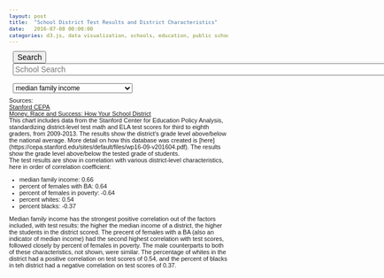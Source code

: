 ```yaml
---
layout: post
title:  "School District Test Results and District Characteristics"
date:   2016-07-08 00:00:00
categories: d3.js, data visualization, schools, education, public schools, race, poverty, socioeconomics
---
```




  <form name="myform" onSubmit="return handleClickSearch()">
        <input name="Submit"  type="submit" size="50" style="font-size: 14px;" color="#fff"    value="Search" >
        <input type="text" id="myVal" size="80" style="font-size: 14px;" placeholder="School Search">
</form>

<select id="select-list">
  <option value="d.income50perc">median family income</option> 
  <option value="d.percentfemalesBA">percent of females with BA in district</option>  
  <option value="d.percentfemalespov">percent females in poverty in district</option>  
  <option value="d.percentwhites">percent whites in district</option> 
  <option value="d.percentblacks">percent blacks in district</option>
</select>

<div id="correl-1-chart">  
    </div>
 <div> 
Sources: <br> 
<a href="https://cepa.stanford.edu/seda/data-archive">Stanford CEPA</a> <br>
<a href="http://www.nytimes.com/interactive/2016/04/29/upshot/money-race-and-success-how-your-school-district-compares.html?smid=tw-share">Money, Race and Success: How Your School District</a> 
</div>
<div>
This chart includes data from the Stanford Center for Education Policy Analysis, standardizing district-level test math and ELA test scores for third to eighth graders, from 2009-2013. The results show the district's grade level above/below the national average. More detail on how this database was created is [here](https://cepa.stanford.edu/sites/default/files/wp16-09-v201604.pdf). The results show the grade level above/below the tested grade of students. 
</div>
<div>
The test results are show in correlation with various district-level characteristics, here in order of correlation coefficient: 
<ul>
<li>median family income: 0.66 </li>
<li>percent of females with BA: 0.64 </li>
<li>percent of females in poverty: -0.64</li>
<li>percent whites: 0.54</li>
<li>percent blacks: -0.37</li>
</ul>
</div>
<div>
Median family income has the strongest positive correlation out of the factors included, with test results: the higher the median income of a district, the higher the students in the district scored. The precent of females with a BA (also an indicator of median income) had the second highest correlation with test scores, followed closely by percent of females in poverty. The male counterparts to both of these characteristics, not shown, were similar. The percentage of whites in the district had a positive correlation on test scores of 0.54, and the percent of blacks in teh district had a negative correlation on test scores of 0.37. 
</div>
 



<script src="http://d3js.org/d3.v3.min.js"></script>

<script src="http://code.jquery.com/ui/1.11.4/themes/smoothness/jquery-ui.css"></script>

<script src="http://code.jquery.com/jquery-1.10.2.js"></script>
  <script src="http://code.jquery.com/ui/1.11.4/jquery-ui.js"></script>

<style>
body {
  font: 11px sans-serif;
}
.x-axis path, .y-axis path,
.x-axis line, .y-axis line {
  fill: none;
  stroke: #000;
  shape-rendering: crispEdges;
}
.dot {
  stroke: #000;
}
.tooltip {
  position: absolute;
  width: 200px;
  height: 28px;
  pointer-events: none;
}

.input:focus {
  color: blue;
}

.ui-menu {
  list-style-type: none;
  padding: 5px;
  font-size: 12px;
  background-color: white;
  cursor: pointer
  opacity: 0.7;
}

.ui-menu-item {
  padding: 5px;
}

.ui-menu-item:hover {
  cursor: pointer;
}

form {
  font-size: 12px;
  margin: 7px;
}
select {
  font-size: 12px;
  margin: 7px;
}


</style>

<script>
d3.select("#select-list").on("change", function() {
  var selectedValue = d3.event.target.value;
  
  if (selectedValue == "d.percentwhites") 
  {
    var xValue = function(d) { return d.percentwhites;}, // data -> value
    xScale = d3.scale.linear().range([0, width]), // value -> display
    xMap = function(d) { return xScale(xValue(d));}, // data -> display
    xAxis = d3.svg.axis().scale(xScale).orient("bottom");

    d3.csv("https://raw.githubusercontent.com/nadinesk/nadinesk.github.io/master/d3Data/schooldata4.csv", function(error, data) {
    
     data.forEach(function(d) {
      d.percentwhites = +d.percentwhites;
      });  
      
    xScale.domain([d3.min(data, xValue)-0.1, d3.max(data, xValue)+0.1]);
    yScale.domain([d3.min(data, yValue)-0.2, d3.max(data, yValue)+0.2]);
    
    d3.selectAll("circle")
      .transition()
          .duration(300)
          .ease("quad")
        .attr("cx", xMap)
               .style("fill", "rgba(127, 58, 70,0.4)"); 
        
    d3.select(".x-axis")
        .call(xAxis);
    d3.select(".label-x")
           .text("percent whites");

          d3.selectAll(".dot")
         .on("mouseover", function(d) {
          tooltip.transition()
               .duration(200)
               .style("opacity", .9);
          tooltip.html("<b>" + d["educationagencyname"] + "</b>" + "<br/>" + formatPercent(xValue(d)) 
          + " white<br> grades above/below avg: " + formatResult(yValue(d)) + "<br> state: " + d["state"])
          .style("left", (d3.event.pageX + 5) + "px")
               .style("top", (d3.event.pageY - 28) + "px")
                .style("background-color","white")
               .style("border", "1px solid black")
               .style("border-radius", "3px")
               .style("padding", "5px")
               //.style("width", "100px")
               .style("height", "100px");
               
      })
      .on("mouseout", function(d) {
          tooltip.transition()
               .duration(500)
               .style("opacity", 0);
      });
       
    });
      
  }
  
  else if (selectedValue == "d.percentblacks") 
  {
    var xValue = function(d) { return d.percentblacks;}, // data -> value
    xScale = d3.scale.linear().range([0, width]), // value -> display
    xMap = function(d) { return xScale(xValue(d));}, // data -> display
    xAxis = d3.svg.axis().scale(xScale).orient("bottom");

    d3.csv("https://raw.githubusercontent.com/nadinesk/nadinesk.github.io/master/d3Data/schooldata4.csv", function(error, data) {
    
     data.forEach(function(d) {
      d.percentblacks = +d.percentblacks;
      });  
      
    xScale.domain([d3.min(data, xValue)-0.1, d3.max(data, xValue)+0.1]);
    yScale.domain([d3.min(data, yValue)-0.2, d3.max(data, yValue)+0.2]);
    
    d3.selectAll("circle")
      .transition()
          .duration(300)
          .ease("quad")
        .attr("cx", xMap)
        .style("fill", "rgba(255, 192, 203, 0.6)"); 
    d3.select(".x-axis")
        .call(xAxis);
    d3.select(".label-x")
        .text("percent blacks");
       

  d3.selectAll(".dot")
         .on("mouseover", function(d) {
          tooltip.transition()
               .duration(200)
               .style("opacity", .9);
          tooltip.html("<b>" + d["educationagencyname"] + "</b>" + "<br/>" + formatPercent(xValue(d)) 
          + " black<br> grades above/below avg: " + formatResult(yValue(d)) + "<br> state: " + d["state"])
          .style("left", (d3.event.pageX + 5) + "px")
               .style("top", (d3.event.pageY - 28) + "px")
                .style("background-color","white")
               .style("border", "1px solid black")
               .style("border-radius", "3px")
               .style("padding", "5px")
               //.style("width", "100px")
               .style("height", "100px");
      })
      .on("mouseout", function(d) {
          tooltip.transition()
               .duration(500)
               .style("opacity", 0);
      });
       
    });
      
  }

 else if (selectedValue == "d.income50perc") 
  {
    var xValue = function(d) { return d.income50perc;}, // data -> value
    xScale = d3.scale.linear().range([0, width]), // value -> display
    xMap = function(d) { return xScale(xValue(d));}, // data -> display
    xAxis = d3.svg.axis().scale(xScale).orient("bottom");

    d3.csv("https://raw.githubusercontent.com/nadinesk/nadinesk.github.io/master/d3Data/schooldata4.csv", function(error, data) {
    
     data.forEach(function(d) {
      d.income50perc = +d.income50perc;
      });  
      
    xScale.domain([d3.min(data, xValue)-0.1, d3.max(data, xValue)+0.1]);
    yScale.domain([d3.min(data, yValue)-0.2, d3.max(data, yValue)+0.2]);
    
    d3.selectAll("circle")
      .transition()
          .duration(300)
          .ease("quad")
        .attr("cx", xMap)
        .style("fill", "rgba(255, 116, 140,0.5)");
        
    d3.select(".x-axis")
        .call(xAxis);
    d3.select(".label-x")
        .text("median family income");
 
    d3.selectAll(".dot")
         .on("mouseover", function(d) {
          tooltip.transition()
               .duration(200)
               .style("opacity", .9);
          tooltip.html("<b>" + d["educationagencyname"] + "</b>" + "<br/> median income: $" + formatDollar(xValue(d)) 
          + "<br> grades above/below avg: " + formatResult(yValue(d)) + "<br> state: " + d["state"])
          .style("left", (d3.event.pageX + 5) + "px")
               .style("top", (d3.event.pageY - 28) + "px")
                .style("background-color","white")
               .style("border", "1px solid black")
               .style("border-radius", "3px")
               .style("padding", "5px")
               //.style("width", "100px")
               .style("height", "100px");
      })
      .on("mouseout", function(d) {
          tooltip.transition()
               .duration(500)
               .style("opacity", 0);
      });       
       
    });
      
  }
        
  else if (selectedValue == "d.percentfemalesBA") 
  {
    var xValue = function(d) { return d.percentfemalesBA;}, // data -> value
    xScale = d3.scale.linear().range([0, width]), // value -> display
    xMap = function(d) { return xScale(xValue(d));}, // data -> display
    xAxis = d3.svg.axis().scale(xScale).orient("bottom");

    d3.csv("https://raw.githubusercontent.com/nadinesk/nadinesk.github.io/master/d3Data/schooldata4.csv", function(error, data) {
    
     data.forEach(function(d) {
      d.percentfemalesBA = +d.percentfemalesBA;
      });  
      
    xScale.domain([d3.min(data, xValue)-0.1, d3.max(data, xValue)+0.1]);
    yScale.domain([d3.min(data, yValue)-0.2, d3.max(data, yValue)+0.2]);
    
    d3.selectAll("circle")
      .transition()
          .duration(100)
          .ease("linear")
        .attr("cx", xMap)
        .style("fill", "rgba(204, 93, 112, 0.5)"); 
        
    d3.select(".x-axis")
        .call(xAxis);
    d3.select(".label-x")
        .text("percent of females with BA");


    d3.selectAll(".dot")
         .on("mouseover", function(d) {
          tooltip.transition()
               .duration(200)
               .style("opacity", .9);
          tooltip.html("<b>" + d["educationagencyname"] + "</b>" + "<br/>" + formatPercent(xValue(d)) 
          + " females with BA <br> grades above/below avg: " + formatResult(yValue(d)) + "<br> state: " + d["state"])
          .style("left", (d3.event.pageX + 5) + "px")
               .style("top", (d3.event.pageY - 28) + "px")
                .style("background-color","white")
               .style("border", "1px solid black")
               .style("border-radius", "3px")
               .style("padding", "5px")
               //.style("width", "100px")
               .style("height", "100px");
      })
      .on("mouseout", function(d) {
          tooltip.transition()
               .duration(500)
               .style("opacity", 0);
      });
       
    });
      
  }

  else if (selectedValue == "d.percentfemalespov") 
  {
    var xValue = function(d) { return d.percentfemalespov;}, // data -> value
    xScale = d3.scale.linear().range([0, width]), // value -> display
    xMap = function(d) { return xScale(xValue(d));}, // data -> display
    xAxis = d3.svg.axis().scale(xScale).orient("bottom");

    d3.csv("https://raw.githubusercontent.com/nadinesk/nadinesk.github.io/master/d3Data/schooldata4.csv", function(error, data) {
    
     data.forEach(function(d) {
      d.percentfemalespov = +d.percentfemalespov;
      });  
      
    xScale.domain([d3.min(data, xValue)-0.1, d3.max(data, xValue)+0.1]);
    yScale.domain([d3.min(data, yValue)-0.2, d3.max(data, yValue)+0.2]);
    
    d3.selectAll("circle")
      .transition()
          .duration(300)
          .ease("quad")
        .attr("cx", xMap)
        .style("fill", "rgba(127, 96, 102, 0.4)"); 

        
    d3.select(".x-axis")
        .call(xAxis);
    d3.select(".label-x")
        .text("percent of females in poverty");


    d3.selectAll(".dot")
         .on("mouseover", function(d) {
          tooltip.transition()
               .duration(200)
               .style("opacity", .9);
           tooltip.html("<b>" + d["educationagencyname"] + "</b>" + "<br/>" + formatPercent(xValue(d)) 
          + " females in poverty <br> grades above/below avg: " + formatResult(yValue(d)) + "<br> state: " + d["state"])
           .style("left", (d3.event.pageX + 5) + "px")
               .style("top", (d3.event.pageY - 28) + "px")
                .style("background-color","white")
               .style("border", "1px solid black")
               .style("border-radius", "3px")
               .style("padding", "5px")
               //.style("width", "100px")
               .style("height", "100px");
      })
      .on("mouseout", function(d) {
          tooltip.transition()
               .duration(500)
               .style("opacity", 0);
      });
       
    });
      
  }

});

var formatPercent = d3.format(".0%");
var formatDollar = d3.format(",.0f");
var formatResult = d3.format(",.1f");


var margin = {top: 20, right: 20, bottom: 30, left: 40},
    width = 1000 - margin.left - margin.right,
    height = 500 - margin.top - margin.bottom;
var xValue = function(d) { return d.income50perc;}, // data -> value
    xScale = d3.scale.linear().range([0, width]), // value -> display
    xMap = function(d) { return xScale(xValue(d));}, // data -> display
    xAxis = d3.svg.axis().scale(xScale).orient("bottom");
var yValue = function(d) { return d["averagetest"];}, // data -> value
    yScale = d3.scale.linear().range([height, 0]), // value -> display
    yMap = function(d) { return yScale(yValue(d));}, // data -> display
    yAxis = d3.svg.axis().scale(yScale).orient("left");
var svg = d3.select("#correl-1-chart").append("svg")
    .attr("width", width + margin.left + margin.right)
    .attr("height", height + margin.top + margin.bottom)
  .append("g")
    .attr("transform", "translate(" + margin.left + "," + margin.top + ")");
var tooltip = d3.select("body").append("div")
    .attr("class", "tooltip")
    .style("opacity", 0);
var currentSearchTerm = "";
d3.csv("https://raw.githubusercontent.com/nadinesk/nadinesk.github.io/master/d3Data/schooldata5.csv", function(error, data) {
  
  
  
  data.forEach(function(d) {
    d.income50perc = +d.income50perc;
    d["averagetest"] = +d["averagetest"];
  });
  
  data.sort(function(a,b) { return a.totalenrollment - b.totalenrollment; });
  
  
  xScale.domain([d3.min(data, xValue)-1, d3.max(data, xValue)+1]);
  yScale.domain([d3.min(data, yValue)-0.2, d3.max(data, yValue)+0.2]);
  svg.append("g")
      .attr("class", "x-axis")
      .attr("transform", "translate(0," + height + ")")
      .call(xAxis)
    .append("text")
      .attr("class", "label-x")
      .attr("x", width)
      .attr("y", -6)
      .style("text-anchor", "end")
      .text("median income");
  svg.append("g")
      .attr("class", "y-axis")
      .call(yAxis)
    .append("text")
      .attr("class", "label")
      .attr("transform", "rotate(-90)")
      .attr("y", 6)
      .attr("dy", ".71em")
      .style("text-anchor", "end")
      .text("grades above/below average");
  
  svg.selectAll(".dot")
      .data(data)
    .enter().append("circle")
      .attr("class", "dot")
      .attr("r", function(d) { if (d.totalenrollment >= 400000) 
          {
            return  25 
          } 
          else if (d.totalenrollment < 400000 && d.totalenrollment >= 100000) 
          {
            return 20
          }
          else if (d.totalenrollment < 100000 && d.totalenrollment >= 50000) 
          {
            return 15
          }
          else if (d.totalenrollment < 50000 && d.totalenrollment >= 10000) 
          {
            return 10
          }
          else if (d.totalenrollment < 10000 && d.totalenrollment >= 1000) 
          {
            return 8
          }
          else
            return 4
          }) 
      .attr("cx", xMap)
      .attr("cy", yMap)
       .style("fill", "rgba(255, 116, 140,0.5)")
          
       .style("stroke", "white")
       .attr("visibility", function(d) {
           if (d.income50perc <= 1000)
          {
            return "hidden"
          }
          else {
            return "visible"
          }
       })
        
      .on("mouseover", function(d) {
          tooltip.transition()
               .duration(200)
               .style("opacity", .9);
          tooltip.html("<b>" + d["educationagencyname"] + "</b>" + "<br/> median income: $" + formatDollar(xValue(d)) 
          + "<br> grades above/below avg: " + formatResult(yValue(d)) + "<br> state: " + d["state"])
               .style("left", (d3.event.pageX + 5) + "px")
               .style("top", (d3.event.pageY - 28) + "px")
               .style("background-color","white")
               .style("border", "1px solid black")
               .style("border-radius", "3px")
               .style("padding", "5px")
               //.style("width", "100px")
               .style("height", "100px");
      })
      .on("mouseout", function(d) {
          tooltip.transition()
               .duration(500)
               .style("opacity", 0);
      });
var all_schools = [];
  
data.forEach(function(d) {
    
  all_schools.push(d["educationagencyname"]);
  
  });
  $( "#myVal" ).autocomplete({
   source: function(request, response) {
        var results = $.ui.autocomplete.filter(all_schools, request.term);
        
        response(results.slice(0, 10));
    }
});
  
  
 
  
 
});
function handleClickSearch(event){
  currentSearchTerm = document.getElementById("myVal").value;
    console.log(currentSearchTerm);
    draw(currentSearchTerm);
return false;
}
function draw(){
    d3.select("body").selectAll("circle.dot").attr("visibility", valOpacity);
}
var valOpacity = function(d) { 
      if (d.educationagencyname.search(currentSearchTerm.toUpperCase()) != -1)  {
        return "visible";
      }
      else {
        return "hidden";
      }
    };
</script>


